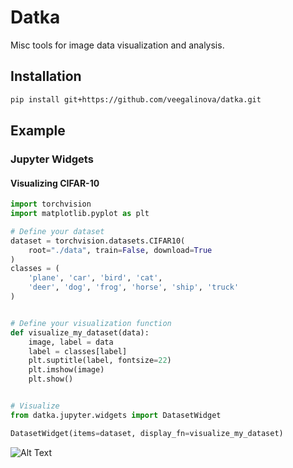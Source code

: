 # Datka


Misc tools for image data visualization and analysis.


## Installation


```bash
pip install git+https://github.com/veegalinova/datka.git
```


## Example


### Jupyter Widgets

#### Visualizing CIFAR-10

```python
import torchvision
import matplotlib.pyplot as plt

# Define your dataset
dataset = torchvision.datasets.CIFAR10(
    root="./data", train=False, download=True
)
classes = (
    'plane', 'car', 'bird', 'cat',
    'deer', 'dog', 'frog', 'horse', 'ship', 'truck'
)


# Define your visualization function
def visualize_my_dataset(data):
    image, label = data
    label = classes[label]
    plt.suptitle(label, fontsize=22)
    plt.imshow(image)
    plt.show()


# Visualize
from datka.jupyter.widgets import DatasetWidget

DatasetWidget(items=dataset, display_fn=visualize_my_dataset)
```

![Alt Text](docs/dataset_widget.gif)
